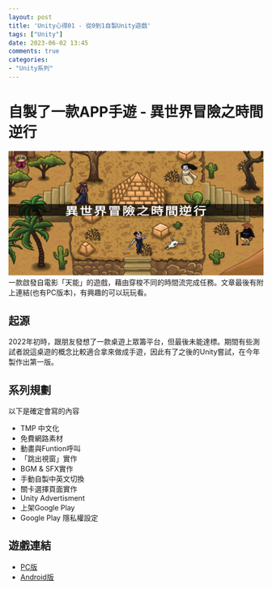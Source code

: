 ```yaml
---
layout: post
title: 'Unity心得01 - 從0到1自製Unity遊戲'
tags: ["Unity"]
date: 2023-06-02 13:45
comments: true
categories: 
- "Unity系列"
---
```

# 自製了一款APP手遊 - 異世界冒險之時間逆行
![](/wp-content/uploads/2023/5/2023-05-29.png)
一款啟發自電影「天能」的遊戲，藉由穿梭不同的時間流完成任務。文章最後有附上連結(也有PC版本)，有興趣的可以玩玩看。
<!--more-->
## 起源
2022年初時，跟朋友發想了一款桌遊上眾籌平台，但最後未能達標。期間有些測試者說這桌遊的概念比較適合拿來做成手遊，因此有了之後的Unity嘗試，在今年製作出第一版。

## 系列規劃
以下是確定會寫的內容
 * TMP 中文化
 * 免費網路素材
 * 動畫與Funtion呼叫
 * 「跳出視窗」實作
 * BGM & SFX實作
 * 手動自製中英文切換
 * 關卡選擇頁面實作
 * Unity Advertisment
 * 上架Google Play
 * Google Play 隱私權設定

## 遊戲連結
 * [PC版](https://andy0306.itch.io/adventure-of-time-rewind)
 * [Android版](https://play.google.com/store/apps/details?id=com.Andy.AdventureofTimeRewind)


